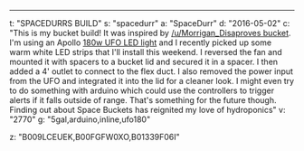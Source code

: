 ---
t: "SPACEDURRS BUILD"
s: "spacedurr"
a: "SpaceDurr"
d: "2016-05-02"
c: "This is my bucket build! It was inspired by <a href='/u/morrigan-disapproves'>/u/Morrigan_Disaproves bucket</a>. I'm using an Apollo <a href='https://amzn.to/36NO5zr'>180w UFO LED light</a> and I recently picked up some warm white LED strips that I'll install this weekend. I reversed the fan and mounted it with spacers to a bucket lid and secured it in a spacer. I then added a 4' outlet to connect to the flex duct. I also removed the power input from the UFO and integrated it into the lid for a cleaner look.
  I might even try to do something with arduino which could use the controllers to trigger alerts if it falls outside of range. That's something for the future though. Finding out about Space Buckets has reignited my love of hydroponics"
v: "2770"
g: "5gal,arduino,inline,ufo180"

z: "B009LCEUEK,B00FGFW0XO,B01339F06I"
